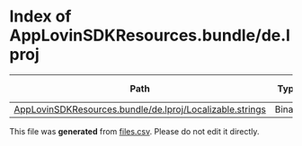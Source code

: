 # Index of AppLovinSDKResources.bundle/de.lproj

| Path | Type | Size | Format | Language | DiE Info | Notes | Hash |
| --- | --- | --- | --- | --- | --- | --- | --- |
| [AppLovinSDKResources.bundle/de.lproj/Localizable.strings](./AppLovinSDKResources.bundle/de.lproj/Localizable.strings) | Binary | 1823 |  |  |  |  | abb0c5e2afb26d6d511b70edd2f5c1539d6cb64e32316c350b03c32c7cd0def6 |


This file was **generated** from [files.csv](../../../../../../../../../../files.csv). Please do not edit it directly.
